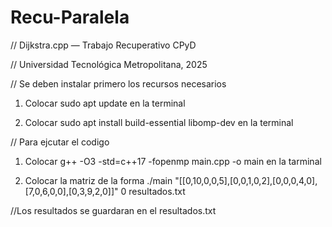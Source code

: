 # Recu-Paralela
// Dijkstra.cpp — Trabajo Recuperativo CPyD

// Universidad Tecnológica Metropolitana, 2025

// Se deben instalar primero los recursos necesarios

1. Colocar sudo apt update en la terminal

2. Colocar sudo apt install build-essential libomp-dev en la terminal

// Para ejcutar el codigo

1. Colocar g++ -O3 -std=c++17 -fopenmp main.cpp -o main en la tarminal 

2. Colocar la matriz de la forma ./main "[[0,10,0,0,5],[0,0,1,0,2],[0,0,0,4,0],[7,0,6,0,0],[0,3,9,2,0]]" 0 resultados.txt

//Los resultados se guardaran en el resultados.txt
